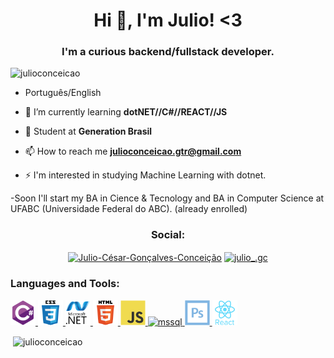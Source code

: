 <h1 align="center">Hi 👋, I'm Julio! <3</h1>
<h3 align="center">I'm a curious backend/fullstack developer.</h3>

<p align="left"> <img src="https://komarev.com/ghpvc/?username=julioconceicao&label=Profile%20views&color=0e75b6&style=flat" alt="julioconceicao" /> </p>

- Português/English
  
- 🌱 I’m currently learning **dotNET//C#//REACT//JS**
  
- 💙 Student at **Generation Brasil**

- 📫 How to reach me **julioconceicao.gtr@gmail.com**

- ⚡ I'm interested in studying Machine Learning with dotnet.
  
-Soon I'll start my BA in Cience & Tecnology and BA in Computer Science at UFABC (Universidade Federal do ABC).
(already enrolled)

<h3 align="center">Social:</h3>
<p align="center">
<a href="https://www.linkedin.com/in/julio-césar-gonçalves-conceição-a945981ba/" target="blank"><img align="center" src="https://img.shields.io/badge/LinkedIn-0077B5?style=for-the-badge&logo=linkedin&logoColor=white" alt="Julio-César-Gonçalves-Conceição" height="30" width="105" /></a>
<a href="https://instagram.com/julio_.gc" target="blank"><img align="center" src="https://img.shields.io/badge/Instagram-E4405F?style=for-the-badge&logo=instagram&logoColor=white" alt="julio_.gc" height="30" width="105" /></a>
</p>

<h3 align="left">Languages and Tools:</h3>
<p align="left"> <a href="https://www.w3schools.com/cs/" target="_blank" rel="noreferrer"> <img src="https://raw.githubusercontent.com/devicons/devicon/master/icons/csharp/csharp-original.svg" alt="csharp" width="40" height="40"/> </a> <a href="https://www.w3schools.com/css/" target="_blank" rel="noreferrer"> <img src="https://raw.githubusercontent.com/devicons/devicon/master/icons/css3/css3-original-wordmark.svg" alt="css3" width="40" height="40"/> </a> <a href="https://dotnet.microsoft.com/" target="_blank" rel="noreferrer"> <img src="https://raw.githubusercontent.com/devicons/devicon/master/icons/dot-net/dot-net-original-wordmark.svg" alt="dotnet" width="40" height="40"/> </a> <a href="https://www.w3.org/html/" target="_blank" rel="noreferrer"> <img src="https://raw.githubusercontent.com/devicons/devicon/master/icons/html5/html5-original-wordmark.svg" alt="html5" width="40" height="40"/> </a> <a href="https://developer.mozilla.org/en-US/docs/Web/JavaScript" target="_blank" rel="noreferrer"> <img src="https://raw.githubusercontent.com/devicons/devicon/master/icons/javascript/javascript-original.svg" alt="javascript" width="40" height="40"/> </a> <a href="https://www.microsoft.com/en-us/sql-server" target="_blank" rel="noreferrer"> <img src="https://www.svgrepo.com/show/303229/microsoft-sql-server-logo.svg" alt="mssql" width="40" height="40"/> </a> <a href="https://www.photoshop.com/en" target="_blank" rel="noreferrer"> <img src="https://raw.githubusercontent.com/devicons/devicon/master/icons/photoshop/photoshop-line.svg" alt="photoshop" width="40" height="40"/> </a> <a href="https://reactjs.org/" target="_blank" rel="noreferrer"> <img src="https://raw.githubusercontent.com/devicons/devicon/master/icons/react/react-original-wordmark.svg" alt="react" width="40" height="40"/> </a> </p>

<p>&nbsp;<img align="center" src="https://github-readme-stats.vercel.app/api?username=julioconceicao&show_icons=true&theme=dark&locale=en" alt="julioconceicao" /></p>


